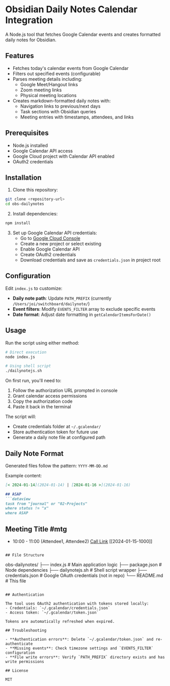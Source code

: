 # Obsidian Daily Notes Calendar Integration

A Node.js tool that fetches Google Calendar events and creates formatted daily notes for Obsidian.

## Features

- Fetches today's calendar events from Google Calendar
- Filters out specified events (configurable)
- Parses meeting details including:
  - Google Meet/Hangout links
  - Zoom meeting links
  - Physical meeting locations
- Creates markdown-formatted daily notes with:
  - Navigation links to previous/next days
  - Task sections with Obsidian queries
  - Meeting entries with timestamps, attendees, and links

## Prerequisites

- Node.js installed
- Google Calendar API access
- Google Cloud project with Calendar API enabled
- OAuth2 credentials

## Installation

1. Clone this repository:
```bash
git clone <repository-url>
cd obs-dailynotes
```

2. Install dependencies:
```bash
npm install
```

3. Set up Google Calendar API credentials:
   - Go to [Google Cloud Console](https://console.cloud.google.com/)
   - Create a new project or select existing
   - Enable Google Calendar API
   - Create OAuth2 credentials
   - Download credentials and save as `credentials.json` in project root

## Configuration

Edit `index.js` to customize:

- **Daily note path**: Update `PATH_PREFIX` (currently `/Users/joi/switchboard/dailynote/`)
- **Event filters**: Modify `EVENTS_FILTER` array to exclude specific events
- **Date format**: Adjust date formatting in `getCalendarItemsForDate()`

## Usage

Run the script using either method:

```bash
# Direct execution
node index.js

# Using shell script
./dailynotejs.sh
```

On first run, you'll need to:
1. Follow the authorization URL prompted in console
2. Grant calendar access permissions
3. Copy the authorization code
4. Paste it back in the terminal

The script will:
- Create credentials folder at `~/.gcalendar/`
- Store authentication token for future use
- Generate a daily note file at configured path

## Daily Note Format

Generated files follow the pattern: `YYYY-MM-DD.md`

Example content:
```markdown
[< 2024-01-14](2024-01-14) | [2024-01-16 >](2024-01-16)

## ASAP
```dataview
task from "journal" or "02-Projects"
where status != "x"
where ASAP
```

## Meeting Title #mtg
- 10:00 - 11:00 (Attendee1, Attendee2) [Call Link](https://meet.google.com/...) [[2024-01-15-1000]]
```

## File Structure

```
obs-dailynotes/
├── index.js           # Main application logic
├── package.json       # Node dependencies
├── dailynotejs.sh    # Shell script wrapper
├── credentials.json   # Google OAuth credentials (not in repo)
└── README.md         # This file
```

## Authentication

The tool uses OAuth2 authentication with tokens stored locally:
- Credentials: `~/.gcalendar/credentials.json`
- Access token: `~/.gcalendar/token.json`

Tokens are automatically refreshed when expired.

## Troubleshooting

- **Authentication errors**: Delete `~/.gcalendar/token.json` and re-authenticate
- **Missing events**: Check timezone settings and `EVENTS_FILTER` configuration
- **File write errors**: Verify `PATH_PREFIX` directory exists and has write permissions

## License

MIT